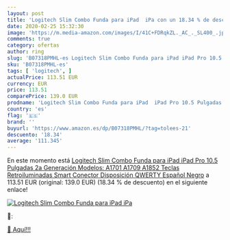 ```yaml
---
layout: post
title: 'Logitech Slim Combo Funda para iPad  iPa con un 18.34 % de descuento'
date: 2020-02-25 15:32:30
image: 'https://m.media-amazon.com/images/I/41C+FDRqkZL._AC_._SL400_.jpg'
comments: true
category: ofertas
author: ring
slug: 'B07318PMHL-es Logitech Slim Combo Funda para iPad iPad Pro 10.5 Pulgadas...'
sku: 'B07318PMHL-es'
tags: [ 'logitech', ]
actualPrice: 113.51 EUR
currency: EUR
price: 113.51
comparePrice: 139.0 EUR
prodname: 'Logitech Slim Combo Funda para iPad  iPad Pro 10.5 Pulgadas   2a Generación Modelos: A1701  A1709  A1852   Teclas Retroiluminadas  Smart Conector  Disposición QWERTY Español  Negro'
country: 'es'
flag: '🇪🇸'
brand: ''
buyurl: 'https://www.amazon.es/dp/B07318PMHL/?tag=tolees-21'
descuento: '18.34'
average: '111.345'
---
```


En este momento está [Logitech Slim Combo Funda para iPad  iPad Pro 10.5 Pulgadas   2a Generación Modelos: A1701  A1709  A1852   Teclas Retroiluminadas  Smart Conector  Disposición QWERTY Español  Negro](https://www.amazon.es/dp/B07318PMHL/?tag=tolees-21) a 113.51 EUR (original: 139.0 EUR) (18.34 %  de descuento) en el siguiente enlace!

[![Logitech Slim Combo Funda para iPad  iPa](https://m.media-amazon.com/images/I/41C+FDRqkZL._AC_._SL400_.jpg)](https://www.amazon.es/dp/B07318PMHL/?tag=tolees-21)

🔎:


[🛒 Aquí!!!](https://www.amazon.es/dp/B07318PMHL/?tag=tolees-21)
